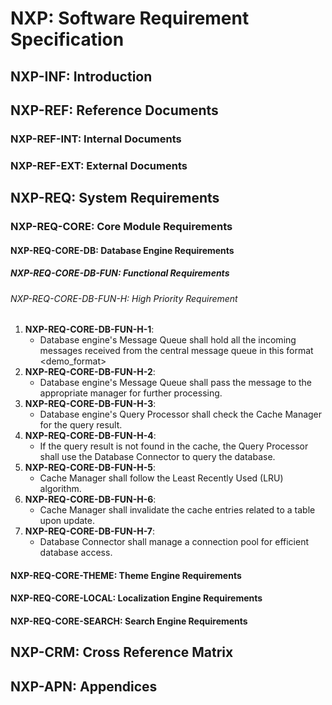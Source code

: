 # NXP: Software Requirement Specification

## NXP-INF: Introduction

## NXP-REF: Reference Documents

### NXP-REF-INT: Internal Documents

### NXP-REF-EXT: External Documents

## NXP-REQ: System Requirements

### NXP-REQ-CORE: Core Module Requirements

#### NXP-REQ-CORE-DB: Database Engine Requirements

##### NXP-REQ-CORE-DB-FUN: Functional Requirements

###### NXP-REQ-CORE-DB-FUN-H: High Priority Requirement

1. **NXP-REQ-CORE-DB-FUN-H-1**:
   - Database engine's Message Queue shall hold all the incoming messages received from the central message queue in this format <demo_format>
2. **NXP-REQ-CORE-DB-FUN-H-2**:
   - Database engine's Message Queue shall pass the message to the appropriate manager for further processing.
3. **NXP-REQ-CORE-DB-FUN-H-3**:
   - Database engine's Query Processor shall check the Cache Manager for the query result.
4. **NXP-REQ-CORE-DB-FUN-H-4**:
   - If the query result is not found in the cache, the Query Processor shall use the Database Connector to query the database.
5. **NXP-REQ-CORE-DB-FUN-H-5**:
   - Cache Manager shall follow the Least Recently Used (LRU) algorithm.
6. **NXP-REQ-CORE-DB-FUN-H-6**:
   - Cache Manager shall invalidate the cache entries related to a table upon update.
7. **NXP-REQ-CORE-DB-FUN-H-7**:
   - Database Connector shall manage a connection pool for efficient database access.

#### NXP-REQ-CORE-THEME: Theme Engine Requirements

#### NXP-REQ-CORE-LOCAL: Localization Engine Requirements

#### NXP-REQ-CORE-SEARCH: Search Engine Requirements

## NXP-CRM: Cross Reference Matrix

## NXP-APN: Appendices
